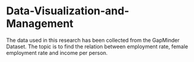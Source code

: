 # Data-Visualization-and-Management
The data used in this research has been collected from the GapMinder Dataset. The topic is to find the relation between employment rate, female employment rate and income per person.
